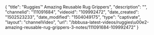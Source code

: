 {
    "title": "Ruggies&trade; Amazing Reusable Rug Grippers",
    "description": "",
    "channelid": "111091684",
    "videoid": "109992472",
    "date_created": "1502523233",
    "date_modified": "1504049175",
    "type": "captivate",
    "layout": "channelVideo",
    "url": "\/bbbusa-latest-videos\/ruggies\u00e2-amazing-reusable-rug-grippers-3-notes\/111091684-109992472"
}